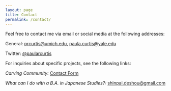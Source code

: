 ```yaml
---
layout: page
title: Contact
permalink: /contact/
---
```


Feel free to contact me via email or social media at the following addresses:
<p class="indent">General: <a href="mailto:prcurtis@umich.edu">prcurtis@umich.edu</a>, <a href="mailto:paula.curtis@yale.edu">paula.curtis@yale.edu</a></p>
<p class="indent">Twitter: <a href="http://www.twitter.com/paularcurtis">@paularcurtis</a>
<p>
<p>
For inquiries about specific projects, see the following links:
<p class="indent"><em>Carving Community:</em> <a href="https://carvingcommunity-dentouart.com/contact/">Contact Form</a></p>
<p class="indent"><em>What can I do with a B.A. in Japanese Studies?:</em> <a href="mailto:shinpai.deshou@gmail.com">shinpai.deshou@gmail.com</a></p>
